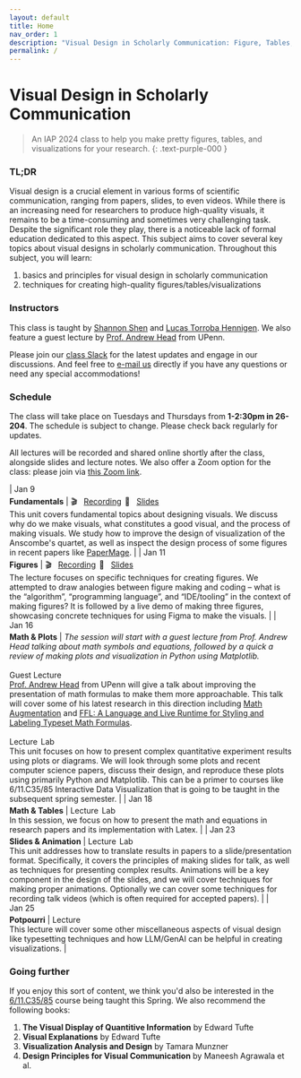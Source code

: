```yaml
---
layout: default
title: Home
nav_order: 1
description: "Visual Design in Scholarly Communication: Figure, Tables, Visualizations, and Beyond"
permalink: /
---
```


# Visual Design in Scholarly Communication

> An IAP 2024 class to help you make pretty figures, tables, and visualizations for your research.
{: .text-purple-000	}

<!-- IAP 2024
{: .label .label-blue }
Tue/Thu 1-2:30pm
{: .label .label-blue }
26-204
{: .label .label-blue } -->

### TL;DR

Visual design is a crucial element in various forms of scientific communication, ranging from papers, slides, to even videos. While there is an increasing need for researchers to produce high-quality visuals, it remains to be a time-consuming and sometimes very challenging task. Despite the significant role they play, there is a noticeable lack of formal education dedicated to this aspect. This subject aims to cover several key topics about visual designs in scholarly communication. Throughout this subject, you will learn: 
1. basics and principles for visual design in scholarly communication 
2. techniques for creating high-quality figures/tables/visualizations

### Instructors

This class is taught by [Shannon Shen](https://www.szj.io/) and [Lucas Torroba Hennigen](https://ltorroba.github.io/). We also feature a guest lecture by [Prof. Andrew Head](https://www.andrewhead.info/) from UPenn.

Please join our [class Slack](https://join.slack.com/t/better-visual/shared_invite/zt-2a2bjoizb-hiTF6jP6i0WqS69jqc~AJQ) for the latest updates and engage in our discussions. And feel free to [e-mail us](mailto:zjshen@mit.edu,lucastor@mit.edu) directly if you have any questions or need any special accommodations!

### Schedule
The class will take place on Tuesdays and Thursdays from **1-2:30pm in 26-204**. The schedule is subject to change. Please check back regularly for updates.

All lectures will be recorded and shared online shortly after the class, alongside slides and lecture notes. We also offer a Zoom option for the class: please join via [this Zoom link](https://mit.zoom.us/j/98891264144). 

| <span class="text-grey-dk-000" style="display: inline-block; margin: 0 2px 4px 0;">Jan 9</span><br>**Fundamentals** | <span class="label label-grey" style="margin: 0 2px 4px 0;">🎬&nbsp;&nbsp;&nbsp;<a href="https://www.youtube.com/watch?v=7SXmxuZ0gx4">Recording</a></span> <span class="label label-grey" style="margin: 0 2px 4px 0;">📑&nbsp;&nbsp;&nbsp;<a href="https://drive.google.com/file/d/1C7bIkCI9DSWXLFPE70KvfDO_xBKu6-jv/view?usp=sharing">Slides</a></span> <br> This unit covers fundamental topics about designing visuals. We discuss why do we make visuals, what constitutes a good visual, and the process of making visuals. We study how to improve the design of visualization of the Anscombe's quartet, as well as inspect the design process of some figures in recent papers like [PaperMage](https://aclanthology.org/2023.emnlp-demo.45.pdf). |
| <span class="text-grey-dk-000" style="display: inline-block; margin: 0 2px 4px 0;">Jan 11</span><br>**Figures** | <span class="label label-grey" style="margin: 0 2px 4px 0;">🎬&nbsp;&nbsp;&nbsp;<a href="https://www.youtube.com/watch?v=nae_0z_A0uc">Recording</a></span> <span class="label label-grey" style="margin: 0 2px 4px 0;">📑&nbsp;&nbsp;&nbsp;<a href="https://drive.google.com/file/d/1ihv8oeI53aKLXGciDWOKeMEBfS43op6Z/view?usp=sharing">Slides</a></span> <br> The lecture focuses on specific techniques for creating figures. We attempted to draw analogies between figure making and coding – what is the “algorithm”, “programming language”, and “IDE/tooling” in the context of making figures? It is followed by a live demo of making three figures, showcasing concrete techniques for using Figma to make the visuals. | 
| <span class="text-grey-dk-000" style="display: inline-block; margin: 0 2px 4px 0;">Jan 16</span><br>**Math & Plots** | <span class="text-grey-dk-000" style="font-style: italic;">The session will start with a guest lecture from Prof. Andrew Head talking about math symbols and equations, followed by a quick a review of making plots and visualization in Python using Matplotlib.</span> <br><br> <span class="label label-red" style="margin: 0 2px 4px 0;">Guest Lecture</span><br> [Prof. Andrew Head](https://andrewhead.info/) from UPenn will give a talk about improving the presentation of math formulas to make them more approachable. This talk will cover some of his latest research in this direction including [Math Augmentation](https://andrewhead.info/assets/pdf/augmented-formulas.pdf) and [FFL: A Language and Live Runtime for Styling and Labeling Typeset Math Formulas](https://dl.acm.org/doi/fullHtml/10.1145/3586183.3606731). <br><br> <span class="label label-green" style="margin: 0 2px 4px 0;">Lecture</span> <span class="label label-blue" style="margin: 0 2px 4px 0;">Lab</span> <br> This unit focuses on how to present complex quantitative experiment results using plots or diagrams. We will look through some plots and recent computer science papers, discuss their design, and reproduce these plots using primarily Python and Matplotlib. This can be a primer to courses like 6/11.C35/85 Interactive Data Visualization that is going to be taught in the subsequent spring semester. | 
| <span class="text-grey-dk-000" style="display: inline-block; margin: 0 2px 4px 0;">Jan 18</span><br>**Math & Tables** | <span class="label label-green" style="margin: 0 2px 4px 0;">Lecture</span> <span class="label label-blue" style="margin: 0 2px 4px 0;">Lab</span> <br> In this session, we focus on how to present the math and equations in research papers and its implementation with Latex. | 
| <span class="text-grey-dk-000" style="display: inline-block; margin: 0 2px 4px 0;">Jan 23</span><br>**Slides & Animation** | <span class="label label-green" style="margin: 0 2px 4px 0;">Lecture</span> <span class="label label-blue" style="margin: 0 2px 4px 0;">Lab</span> <br> This unit addresses how to translate results in papers to a slide/presentation format. Specifically, it covers the principles of making slides for talk, as well as techniques for presenting complex results. Animations will be a key component in the design of the slides, and we will cover techniques for making proper animations. Optionally we can cover some techniques for recording talk videos (which is often required for accepted papers). |
| <span class="text-grey-dk-000" style="display: inline-block; margin: 0 2px 4px 0;">Jan 25</span><br>**Potpourri** | <span class="label label-green" style="margin: 0 2px 4px 0;">Lecture</span> <br> This lecture will cover some other miscellaneous aspects of visual design like typesetting techniques and how LLM/GenAI can be helpful in creating visualizations. |

<!-- IAP 2024, 1-2:30pm Tuesdays and Thursdays, room 26-204
{: .text-grey-dark-300	 }  -->

### Going further

If you enjoy this sort of content, we think you'd also be interested in the [6/11.C35/85](https://vis-society.github.io/) course being taught this Spring. We also recommend the following books:

1. **The Visual Display of Quantitive Information** by Edward Tufte
2. **Visual Explanations** by Edward Tufte
3. **Visualization Analysis and Design** by Tamara Munzner
4. **Design Principles for Visual Communication** by Maneesh Agrawala et al.
